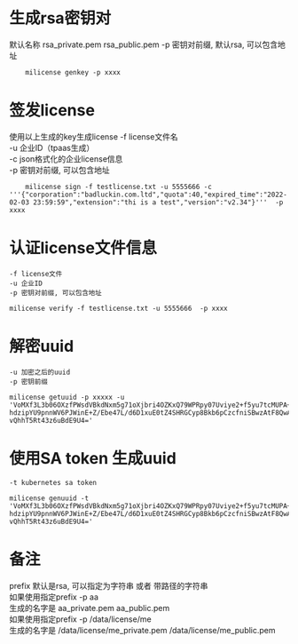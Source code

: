 # 生成rsa密钥对
  默认名称   rsa_private.pem rsa_public.pem
    -p 密钥对前缀, 默认rsa, 可以包含地址  

```
    milicense genkey -p xxxx

```

# 签发license
  使用以上生成的key生成license
    -f license文件名  
    -u  企业ID（tpaas生成）  
    -c  json格式化的企业license信息  
    -p 密钥对前缀, 可以包含地址  

```
    milicense sign -f testlicense.txt -u 5555666 -c '''{"corporation":"badluckin.com.ltd","quota":40,"expired_time":"2022-02-03 23:59:59","extension":"thi is a test","version":"v2.34"}'''  -p xxxx 

```

# 认证license文件信息

    -f license文件  
    -u 企业ID  
    -p 密钥对前缀, 可以包含地址  

```
milicense verify -f testlicense.txt -u 5555666  -p xxxx 

```


#    解密uuid
    -u 加密之后的uuid  
    -p 密钥前缀  

```
milicense getuuid -p xxxxx -u 'VoMXf3L3b06OXzfPWsdVBkdNxm5g71oXjbri4OZKxQ79WPRpy07Uviye2+f5yu7tcMUPA+F8c/mQ
hdzipYU9pnnWV6PJWinE+Z/Ebe47L/d6D1xuE0tZ4SHRGCyp8Bkb6pCzcfniSBwzAtF8QwAz74KG
vQhhT5Rt43z6uBdE9U4='
```

#    使用SA token 生成uuid
    -t kubernetes sa token

```
milicense genuuid -t 'VoMXf3L3b06OXzfPWsdVBkdNxm5g71oXjbri4OZKxQ79WPRpy07Uviye2+f5yu7tcMUPA+F8c/mQ
hdzipYU9pnnWV6PJWinE+Z/Ebe47L/d6D1xuE0tZ4SHRGCyp8Bkb6pCzcfniSBwzAtF8QwAz74KG
vQhhT5Rt43z6uBdE9U4='
```

# 备注  
prefix 默认是rsa, 可以指定为字符串 或者 带路径的字符串    
如果使用指定prefix -p aa    
生成的名字是  aa_private.pem aa_public.pem    
如果使用指定prefix -p  /data/license/me    
生成的名字是  /data/license/me_private.pem /data/license/me_public.pem    

